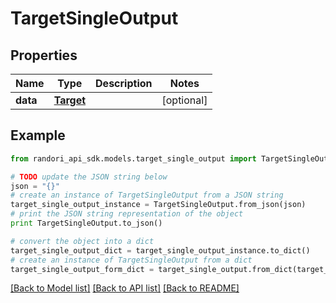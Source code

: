 # TargetSingleOutput


## Properties

Name | Type | Description | Notes
------------ | ------------- | ------------- | -------------
**data** | [**Target**](Target.md) |  | [optional] 

## Example

```python
from randori_api_sdk.models.target_single_output import TargetSingleOutput

# TODO update the JSON string below
json = "{}"
# create an instance of TargetSingleOutput from a JSON string
target_single_output_instance = TargetSingleOutput.from_json(json)
# print the JSON string representation of the object
print TargetSingleOutput.to_json()

# convert the object into a dict
target_single_output_dict = target_single_output_instance.to_dict()
# create an instance of TargetSingleOutput from a dict
target_single_output_form_dict = target_single_output.from_dict(target_single_output_dict)
```
[[Back to Model list]](../README.md#documentation-for-models) [[Back to API list]](../README.md#documentation-for-api-endpoints) [[Back to README]](../README.md)


